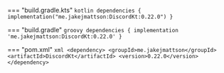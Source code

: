 === "build.gradle.kts"
    ```kotlin
    dependencies {
        implementation("me.jakejmattson:DiscordKt:0.22.0")
    }
    ```

=== "build.gradle"
    ```groovy
    dependencies {
        implementation 'me.jakejmattson:DiscordKt:0.22.0'
    }
    ```

=== "pom.xml"
    ```xml
    <dependency>
        <groupId>me.jakejmattson</groupId>
        <artifactId>DiscordKt</artifactId>
        <version>0.22.0</version>
    </dependency>
    ```
